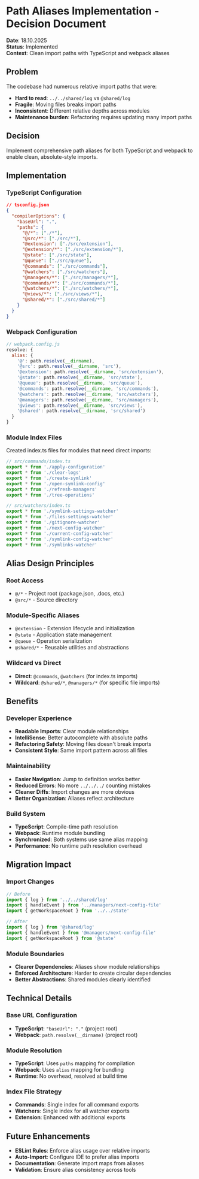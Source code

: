 # Path Aliases Implementation - Decision Document

**Date**: 18.10.2025  
**Status**: Implemented  
**Context**: Clean import paths with TypeScript and webpack aliases

## Problem

The codebase had numerous relative import paths that were:
- **Hard to read**: `../../shared/log` vs `@shared/log`
- **Fragile**: Moving files breaks import paths
- **Inconsistent**: Different relative depths across modules
- **Maintenance burden**: Refactoring requires updating many import paths

## Decision

Implement comprehensive path aliases for both TypeScript and webpack to enable clean, absolute-style imports.

## Implementation

### TypeScript Configuration
```json
// tsconfig.json
{
  "compilerOptions": {
    "baseUrl": ".",
    "paths": {
      "@/*": ["./*"],
      "@src/*": ["./src/*"],
      "@extension": ["./src/extension"],
      "@extension/*": ["./src/extension/*"],
      "@state": ["./src/state"],
      "@queue": ["./src/queue"],
      "@commands": ["./src/commands"],
      "@watchers": ["./src/watchers"],
      "@managers/*": ["./src/managers/*"],
      "@commands/*": ["./src/commands/*"],
      "@watchers/*": ["./src/watchers/*"],
      "@views/*": ["./src/views/*"],
      "@shared/*": ["./src/shared/*"]
    }
  }
}
```

### Webpack Configuration
```javascript
// webpack.config.js
resolve: {
  alias: {
    '@': path.resolve(__dirname),
    '@src': path.resolve(__dirname, 'src'),
    '@extension': path.resolve(__dirname, 'src/extension'),
    '@state': path.resolve(__dirname, 'src/state'),
    '@queue': path.resolve(__dirname, 'src/queue'),
    '@commands': path.resolve(__dirname, 'src/commands'),
    '@watchers': path.resolve(__dirname, 'src/watchers'),
    '@managers': path.resolve(__dirname, 'src/managers'),
    '@views': path.resolve(__dirname, 'src/views'),
    '@shared': path.resolve(__dirname, 'src/shared')
  }
}
```

### Module Index Files
Created index.ts files for modules that need direct imports:

```typescript
// src/commands/index.ts
export * from './apply-configuration'
export * from './clear-logs'
export * from './create-symlink'
export * from './open-symlink-config'
export * from './refresh-managers'
export * from './tree-operations'

// src/watchers/index.ts
export * from './symlink-settings-watcher'
export * from './files-settings-watcher'
export * from './gitignore-watcher'
export * from './next-config-watcher'
export * from './current-config-watcher'
export * from './symlink-config-watcher'
export * from './symlinks-watcher'
```

## Alias Design Principles

### Root Access
- `@/*` - Project root (package.json, .docs, etc.)
- `@src/*` - Source directory

### Module-Specific Aliases
- `@extension` - Extension lifecycle and initialization
- `@state` - Application state management
- `@queue` - Operation serialization
- `@shared/*` - Reusable utilities and abstractions

### Wildcard vs Direct
- **Direct**: `@commands`, `@watchers` (for index.ts imports)
- **Wildcard**: `@shared/*`, `@managers/*` (for specific file imports)

## Benefits

### Developer Experience
- **Readable Imports**: Clear module relationships
- **IntelliSense**: Better autocomplete with absolute paths
- **Refactoring Safety**: Moving files doesn't break imports
- **Consistent Style**: Same import pattern across all files

### Maintainability
- **Easier Navigation**: Jump to definition works better
- **Reduced Errors**: No more `../../../` counting mistakes
- **Cleaner Diffs**: Import changes are more obvious
- **Better Organization**: Aliases reflect architecture

### Build System
- **TypeScript**: Compile-time path resolution
- **Webpack**: Runtime module bundling
- **Synchronized**: Both systems use same alias mapping
- **Performance**: No runtime path resolution overhead

## Migration Impact

### Import Changes
```typescript
// Before
import { log } from '../../shared/log'
import { handleEvent } from '../managers/next-config-file'
import { getWorkspaceRoot } from '../../state'

// After
import { log } from '@shared/log'
import { handleEvent } from '@managers/next-config-file'
import { getWorkspaceRoot } from '@state'
```

### Module Boundaries
- **Clearer Dependencies**: Aliases show module relationships
- **Enforced Architecture**: Harder to create circular dependencies
- **Better Abstractions**: Shared modules clearly identified

## Technical Details

### Base URL Configuration
- **TypeScript**: `"baseUrl": "."` (project root)
- **Webpack**: `path.resolve(__dirname)` (project root)

### Module Resolution
- **TypeScript**: Uses `paths` mapping for compilation
- **Webpack**: Uses `alias` mapping for bundling
- **Runtime**: No overhead, resolved at build time

### Index File Strategy
- **Commands**: Single index for all command exports
- **Watchers**: Single index for all watcher exports
- **Extension**: Enhanced with additional exports

## Future Enhancements

- **ESLint Rules**: Enforce alias usage over relative imports
- **Auto-Import**: Configure IDE to prefer alias imports
- **Documentation**: Generate import maps from aliases
- **Validation**: Ensure alias consistency across tools